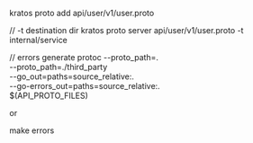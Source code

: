 
kratos proto add api/user/v1/user.proto

// -t destination dir
kratos proto server api/user/v1/user.proto -t internal/service

// errors generate
protoc --proto_path=. \
--proto_path=./third_party \
--go_out=paths=source_relative:. \
--go-errors_out=paths=source_relative:. \
$(API_PROTO_FILES)

or 

make errors
